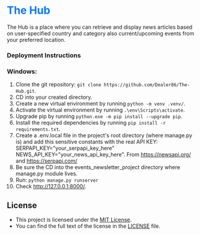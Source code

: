 # <span style="color: #007bff;">The Hub</span>
The Hub is a place where you can retrieve and display news articles based on user-specified country and category also current/upcoming events from your preferred location.
### Deployment Instructions

### Windows:
1. Clone the git repository: `git clone https://github.com/Dealer86/The-Hub.git`.
2. CD into your created directory.
3. Create a new virtual environment by running `python -m venv .venv/`.
4. Activate the virtual environment by running `.\env\Scripts\activate`.
5. Upgrade pip by running `python.exe -m pip install --upgrade pip`.
6. Install the required dependencies by running `pip install -r requirements.txt`.
7. Create a .env.local file in the project's root directory (where manage.py is) and add this sensitive constants with the real API KEY: SERPAPI_KEY="your_serpapi_key_here" NEWS_API_KEY="your_news_api_key_here". From https://newsapi.org/ and https://serpapi.com/
8. Be sure the CD into the events_newsletter_project directory where manage.py module lives.
9. Run: `python manage.py runserver`
10. Check http://127.0.0.1:8000/.

## License

- This project is licensed under the [MIT License](LICENSE).
- You can find the full text of the license in the [LICENSE](LICENSE) file.